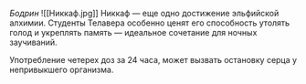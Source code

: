 *Бодрин*
![[Никкаф.jpg]]
Никкаф — еще одно достижение эльфийской алхимии. Студенты Телавера особенно ценят его способность утолять голод и укреплять память — идеальное сочетание для ночных заучиваний.

Употребление четерех доз за 24 часа, может вызвать остановку серца у непривыкшего организма.